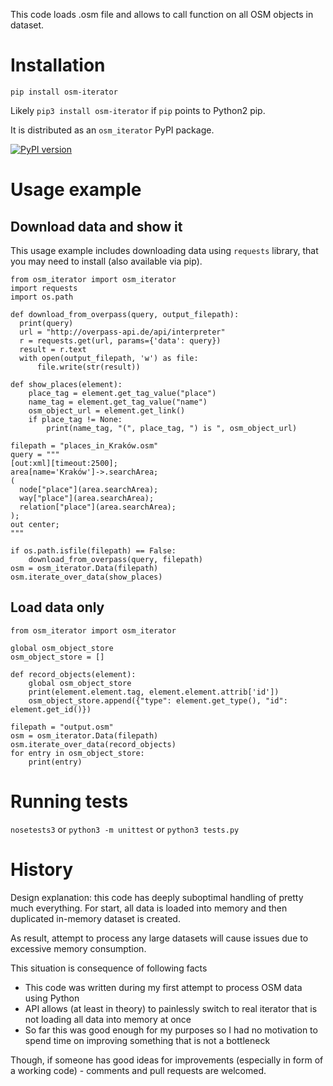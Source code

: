 This code loads .osm file and allows to call function on all OSM objects in dataset.

# Installation

`pip install osm-iterator`

Likely `pip3 install osm-iterator` if `pip` points to Python2 pip.

It is distributed as an `osm_iterator` PyPI package.

[![PyPI version](https://badge.fury.io/py/osm-iterator.svg)](https://badge.fury.io/py/osm-iterator)

# Usage example

## Download data and show it
This usage example includes downloading data using `requests` library, that you may need to install (also available via pip).
```
from osm_iterator import osm_iterator
import requests
import os.path

def download_from_overpass(query, output_filepath):
  print(query)
  url = "http://overpass-api.de/api/interpreter"
  r = requests.get(url, params={'data': query})
  result = r.text
  with open(output_filepath, 'w') as file:
      file.write(str(result))

def show_places(element):
    place_tag = element.get_tag_value("place")
    name_tag = element.get_tag_value("name")
    osm_object_url = element.get_link()
    if place_tag != None:
        print(name_tag, "(", place_tag, ") is ", osm_object_url)

filepath = "places_in_Kraków.osm"
query = """
[out:xml][timeout:2500];
area[name='Kraków']->.searchArea;
(
  node["place"](area.searchArea);
  way["place"](area.searchArea);
  relation["place"](area.searchArea);
);
out center;
"""

if os.path.isfile(filepath) == False:
    download_from_overpass(query, filepath)
osm = osm_iterator.Data(filepath)
osm.iterate_over_data(show_places)
```

## Load data only

```
from osm_iterator import osm_iterator

global osm_object_store
osm_object_store = []

def record_objects(element):
    global osm_object_store
    print(element.element.tag, element.element.attrib['id'])
    osm_object_store.append({"type": element.get_type(), "id": element.get_id()})

filepath = "output.osm"
osm = osm_iterator.Data(filepath)
osm.iterate_over_data(record_objects)
for entry in osm_object_store:
    print(entry)
```

# Running tests

```nosetests3``` or ```python3 -m unittest``` or ```python3 tests.py```

# History

Design explanation: this code has deeply suboptimal handling of pretty much everything. For start, all data is loaded into memory and then duplicated in-memory dataset is created.

As result, attempt to process any large datasets will cause issues due to excessive memory consumption.

This situation is consequence of following facts

* This code was written during my first attempt to process OSM data using Python
* API allows (at least in theory) to painlessly switch to real iterator that is not loading all data into memory at once
* So far this was good enough for my purposes so I had no motivation to spend time on improving something that is not a bottleneck

Though, if someone has good ideas for improvements (especially in form of a working code) - comments and pull requests are welcomed.

